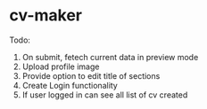 # cv-maker
Todo:
1. On submit, fetech current data in preview mode
2. Upload profile image
3. Provide option to edit title of sections
4. Create Login functionality
5. If user logged in can see all list of cv created
